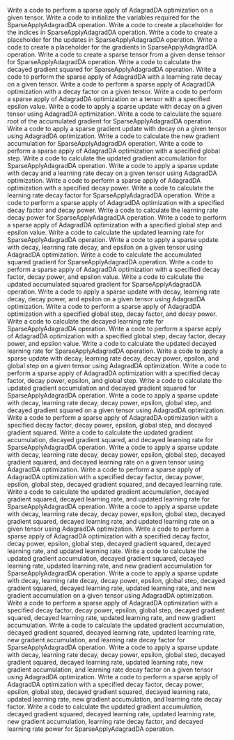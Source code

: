 Write a code to perform a sparse apply of AdagradDA optimization on a given tensor.
Write a code to initialize the variables required for the SparseApplyAdagradDA operation.
Write a code to create a placeholder for the indices in SparseApplyAdagradDA operation.
Write a code to create a placeholder for the updates in SparseApplyAdagradDA operation.
Write a code to create a placeholder for the gradients in SparseApplyAdagradDA operation.
Write a code to create a sparse tensor from a given dense tensor for SparseApplyAdagradDA operation.
Write a code to calculate the decayed gradient squared for SparseApplyAdagradDA operation.
Write a code to perform the sparse apply of AdagradDA with a learning rate decay on a given tensor.
Write a code to perform a sparse apply of AdagradDA optimization with a decay factor on a given tensor.
Write a code to perform a sparse apply of AdagradDA optimization on a tensor with a specified epsilon value.
Write a code to apply a sparse update with decay on a given tensor using AdagradDA optimization.
Write a code to calculate the square root of the accumulated gradient for SparseApplyAdagradDA operation.
Write a code to apply a sparse gradient update with decay on a given tensor using AdagradDA optimization.
Write a code to calculate the new gradient accumulation for SparseApplyAdagradDA operation.
Write a code to perform a sparse apply of AdagradDA optimization with a specified global step.
Write a code to calculate the updated gradient accumulation for SparseApplyAdagradDA operation.
Write a code to apply a sparse update with decay and a learning rate decay on a given tensor using AdagradDA optimization.
Write a code to perform a sparse apply of AdagradDA optimization with a specified decay power.
Write a code to calculate the learning rate decay factor for SparseApplyAdagradDA operation.
Write a code to perform a sparse apply of AdagradDA optimization with a specified decay factor and decay power.
Write a code to calculate the learning rate decay power for SparseApplyAdagradDA operation.
Write a code to perform a sparse apply of AdagradDA optimization with a specified global step and epsilon value.
Write a code to calculate the updated learning rate for SparseApplyAdagradDA operation.
Write a code to apply a sparse update with decay, learning rate decay, and epsilon on a given tensor using AdagradDA optimization.
Write a code to calculate the accumulated squared gradient for SparseApplyAdagradDA operation.
Write a code to perform a sparse apply of AdagradDA optimization with a specified decay factor, decay power, and epsilon value.
Write a code to calculate the updated accumulated squared gradient for SparseApplyAdagradDA operation.
Write a code to apply a sparse update with decay, learning rate decay, decay power, and epsilon on a given tensor using AdagradDA optimization.
Write a code to perform a sparse apply of AdagradDA optimization with a specified global step, decay factor, and decay power.
Write a code to calculate the decayed learning rate for SparseApplyAdagradDA operation.
Write a code to perform a sparse apply of AdagradDA optimization with a specified global step, decay factor, decay power, and epsilon value.
Write a code to calculate the updated decayed learning rate for SparseApplyAdagradDA operation.
Write a code to apply a sparse update with decay, learning rate decay, decay power, epsilon, and global step on a given tensor using AdagradDA optimization.
Write a code to perform a sparse apply of AdagradDA optimization with a specified decay factor, decay power, epsilon, and global step.
Write a code to calculate the updated gradient accumulation and decayed gradient squared for SparseApplyAdagradDA operation.
Write a code to apply a sparse update with decay, learning rate decay, decay power, epsilon, global step, and decayed gradient squared on a given tensor using AdagradDA optimization.
Write a code to perform a sparse apply of AdagradDA optimization with a specified decay factor, decay power, epsilon, global step, and decayed gradient squared.
Write a code to calculate the updated gradient accumulation, decayed gradient squared, and decayed learning rate for SparseApplyAdagradDA operation.
Write a code to apply a sparse update with decay, learning rate decay, decay power, epsilon, global step, decayed gradient squared, and decayed learning rate on a given tensor using AdagradDA optimization.
Write a code to perform a sparse apply of AdagradDA optimization with a specified decay factor, decay power, epsilon, global step, decayed gradient squared, and decayed learning rate.
Write a code to calculate the updated gradient accumulation, decayed gradient squared, decayed learning rate, and updated learning rate for SparseApplyAdagradDA operation.
Write a code to apply a sparse update with decay, learning rate decay, decay power, epsilon, global step, decayed gradient squared, decayed learning rate, and updated learning rate on a given tensor using AdagradDA optimization.
Write a code to perform a sparse apply of AdagradDA optimization with a specified decay factor, decay power, epsilon, global step, decayed gradient squared, decayed learning rate, and updated learning rate.
Write a code to calculate the updated gradient accumulation, decayed gradient squared, decayed learning rate, updated learning rate, and new gradient accumulation for SparseApplyAdagradDA operation.
Write a code to apply a sparse update with decay, learning rate decay, decay power, epsilon, global step, decayed gradient squared, decayed learning rate, updated learning rate, and new gradient accumulation on a given tensor using AdagradDA optimization.
Write a code to perform a sparse apply of AdagradDA optimization with a specified decay factor, decay power, epsilon, global step, decayed gradient squared, decayed learning rate, updated learning rate, and new gradient accumulation.
Write a code to calculate the updated gradient accumulation, decayed gradient squared, decayed learning rate, updated learning rate, new gradient accumulation, and learning rate decay factor for SparseApplyAdagradDA operation.
Write a code to apply a sparse update with decay, learning rate decay, decay power, epsilon, global step, decayed gradient squared, decayed learning rate, updated learning rate, new gradient accumulation, and learning rate decay factor on a given tensor using AdagradDA optimization.
Write a code to perform a sparse apply of AdagradDA optimization with a specified decay factor, decay power, epsilon, global step, decayed gradient squared, decayed learning rate, updated learning rate, new gradient accumulation, and learning rate decay factor.
Write a code to calculate the updated gradient accumulation, decayed gradient squared, decayed learning rate, updated learning rate, new gradient accumulation, learning rate decay factor, and decayed learning rate power for SparseApplyAdagradDA operation.